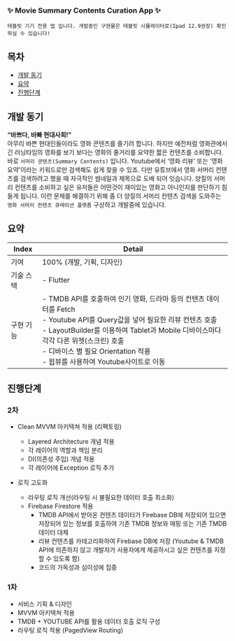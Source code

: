 ###  ✨ Movie Summary Contents Curation App  ✨
```
태블릿 기기 전용 앱 입니다. 개발중인 구현물은 테블릿 시뮬레이터로(Ipad 12.9권장) 확인하실 수 있습니다!
```



## 목차
- [개발 동기](#개발-동기)
- [요약](#요약)
- [진행단계](#진행단계)

[//]: # (- [고민한 키워드]&#40;#고민한-키워드&#41;)

[//]: # (- [보완 및 구현 계획]&#40;#보완-및-구현-계획&#41;)

[//]: # (- [구현 결과]&#40;#구현-결과&#41;)


## 개발 동기
<b>“바쁘다, 바빠 현대사회!”</b> <br>
아무리 바쁜 현대인들이라도 영화 콘텐츠를 즐기려 합니다. 하지만 예전처럼 영화관에서 긴 러닝타임의 영화를 보기 보다는 영화의 줄거리를 요약한 짧은 컨텐츠를 소비합니다. 바로 `서머리 콘텐츠(Summary Contents)` 입니다. Youtube에서  ‘영화 리뷰' 또는 ‘영화 요약'이라는 키워드로만 검색해도 쉽게 찾을 수 있죠. 다만 유튜브에서 영화 서머리 컨텐츠를 검색하려고 했을 때 자극적인 썸네일과 제목으로 도배 되어 잇습니다.  양질의 서머리 컨텐츠를 소비하고 싶은 유저들은 어떤것이 재미있는 영화고 아니인지를 판단하기 힘들게 됩니다.
이런 문제를 해결하기 위해 좀 더 양질의 서머리 컨텐츠 검색을 도와주는 `영화 서머리 컨텐츠 큐레이션 플랫폼` 구상하고 개발중에 있습니다.



## 요약

| Index | Detail                                                                                                                                                                                                                              |
|-------|-------------------------------------------------------------------------------------------------------------------------------------------------------------------------------------------------------------------------------------|
| 기여    | 100% (개발, 기획, 디자인)                                                                                                                                                                                                                  |
| 기술 스택 | - Flutter                                                                                                                                                                                                                           |
| 구현 기능 | - TMDB API를 호출하여 인기 영화, 드라마 등의 컨텐츠 데이터를 Fetch <br/> - Youtube API를 Query값을 넣어 필요한 리뷰 컨텐츠 호출 <br> - LayoutBuilder를 이용하여 Tablet과 Mobile 디바이스마다 각각 다른 위젯(스크린) 호출  <br> - 디바이스 별 필요 Orientation 적용  <br> - 윕뷰를 사용하여 Youtube사이트로 이동 <br> | 



## 진행단계

### 2차
- Clean MVVM 아키텍쳐 적용 (리팩토링)
  - Layered Architecture 개념 적용
  - 각 레이어의 역할과 책임 분리
  - DI(의존성 주입) 개념 적용
  - 각 레이어에 Exception 로직 추가

- 로직 고도화
  - 라우팅 로직 개선(라우팅 시 불필요한 데이터 호출 최소화)
  - Firebase Firestore 적용
    - TMDB API에서 받아온 컨텐츠 데이터가 Firebase DB에 저장되어 있으면 저장되어 있는 정보를 호출하여 기존 TMDB 정보와 매핑 또는 기존 TMDB 데이터 대체
    - 리뷰 컨텐츠를 카테고리화하여 Firebase DB에 저장 (Youtube & TMDB API에 의존하지 않고 개발자가 사용자에게 제공하시고 싶은 컨텐츠를 지정할 수 있도록 함)
    - 코드의 가독성과 심미성에 집중


### 1차 
- 서비스 기획 & 디자인
- MVVM 아키텍쳐 적용
- TMDB + YOUTUBE API를 활용 데이터 호출 로직 구성
- 라우팅 로직 적용 (PagedView Routing)
